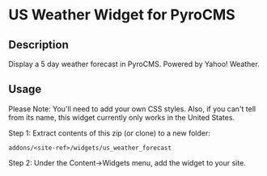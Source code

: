 # US Weather Widget for PyroCMS

## Description

Display a 5 day weather forecast in PyroCMS. Powered by Yahoo! Weather.

## Usage

Please Note: You'll need to add your own CSS styles. Also, if you can't tell from its name, this widget currently only works in the United States.

Step 1: Extract contents of this zip (or clone) to a new folder:

	addons/<site-ref>/widgets/us_weather_forecast

Step 2: Under the Content&rarr;Widgets menu, add the widget to your site.